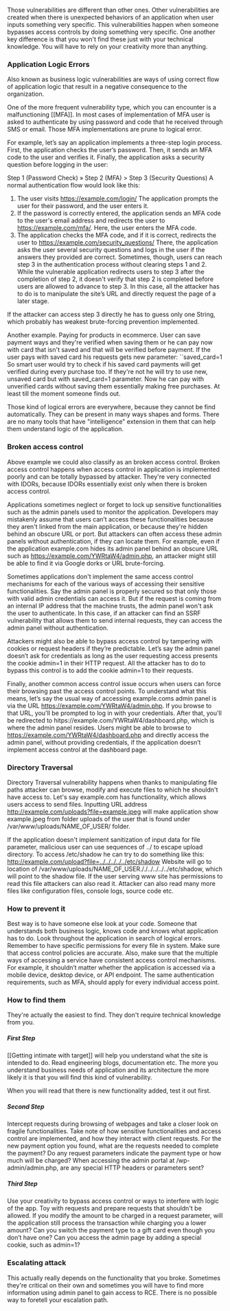 Those vulnerabilities are different than other ones. Other vulnerabilities are created when there is unexpected behaviors of an application when user inputs something very specific. This vulnerabilities happen when someone bypasses access controls by doing something very specific. One another key difference is that you won't find these just with your technical knowledge. You will have to rely on your creativity more than anything.

### **Application Logic Errors**
Also known as business logic vulnerabilities are ways of using correct flow of application logic that result in a negative consequence  to the organization.

One of the more frequent vulnerability type, which you can encounter is a malfunctioning [[MFA]]. In most cases of implementation of MFA user is asked to authenticate by using password and code that he received through SMS or email. Those MFA implementations are prune to logical error.

For example, let’s say an application implements a three-step login process. First, the application checks the user’s password. Then, it sends an MFA code to the user and verifies it. Finally, the application asks a security question before logging in the user:

Step 1 (Password Check) » Step 2 (MFA) > Step 3 (Security Questions)
A normal authentication flow would look like this:

1. The user visits https://example.com/login/ The application prompts the user for their password, and the user enters it.
2. If the password is correctly entered, the application sends an MFA code to the user's email address and redirects the user to https://example.com/mfa/. Here, the user enters the MFA code.
3. The application checks the MFA code, and if it is correct, redirects the user to https://example.com/security_questions/ There, the application asks the user several security questions and logs in the user if the answers they provided are correct.
Sometimes, though, users can reach step 3 in the authentication process without clearing steps 1 and 2. While the vulnerable application redirects users to step 3 after the completion of step 2, it doesn't verify that step 2 is completed before users are allowed to advance to step 3. In this case, all the attacker has to do is to manipulate the site’s URL and directly request the page of a later stage. 

If the attacker can access step 3 directly he has to guess only one String, which probably has weakest brute-forcing prevention implemented.

Another example. 
Paying for products in ecommerce. 
User can save payment ways and they're verified when saving them or he can pay now with card that isn't saved and that will be verified before payment. If the user pays with saved card his requests gets new parameter:
``saved_card=1
So smart user would try to check if his saved card payments will get verified during every purchase too. If they're not he will try to use new, unsaved card but with saved_card=1 parameter. Now he can pay with unverified cards without saving them essentially making free purchases. At least till the moment someone finds out.

Those kind of logical errors are everywhere, because they cannot be find automatically. They can be present in many ways shapes and forms. There are no many tools that have "intelligence" extension in them that can help them understand logic of the application.

### **Broken access control**
Above example we could also classify as an broken access control. Broken access control happens when access control in application is implemented poorly and can be totally bypassed by attacker. They're very connected with IDORs, because IDORs essentially exist only when there is broken access control.

Applications sometimes neglect or forget to lock up sensitive functionalities such as the admin panels used to monitor the application. Developers may mistakenly assume that users can’t access these functionalities because they aren't linked from the main application, or because they're hidden behind an obscure URL or port. But attackers can often access these admin panels without authentication, if they can locate them. For example, even if the application example.com hides its admin panel behind an obscure URL such as https://example.com/YWRtaW4/admin.php, an attacker might still be able to find it via Google dorks or URL brute-forcing.

Sometimes applications don't implement the same access control mechanisms for each of the various ways of accessing their sensitive functionalities. Say the admin panel is properly secured so that only those with valid admin credentials can access it. But if the request is coming from an internal IP address that the machine trusts, the admin panel won't ask the user to authenticate. In this case, if an attacker can find an SSRF vulnerability that allows them to send internal requests, they can access the admin panel without authentication.

Attackers might also be able to bypass access control by tampering with cookies or request headers if they’re predictable. Let’s say the admin panel doesn’t ask for credentials as long as the user requesting access presents the cookie admin=1 in their HTTP request. All the attacker has to do to bypass this control is to add the cookie admin=1 to their requests.

Finally, another common access control issue occurs when users can force their browsing past the access control points. To understand what this means, let’s say the usual way of accessing example.coms admin panel is via the URL https://example.com/YWRtaW4/admin.php. If you browse to that URL, you'll be prompted to log in with your credentials. After that, you'll be redirected to hitps://example.com/YWRtaW4/dashboard.php, which is where the admin panel resides. Users might be able to browse to https://example.com/YWRtaW4/dashboard.php and directly access the admin panel, without providing credentials, if the application doesn’t implement access control at the dashboard page.


### **Directory Traversal**
Directory Traversal vulnerability happens when thanks to manipulating file paths attacker can browse, modify and execute files to which he shouldn't have access to.
Let's say example.com has functionality, which allows users access to send files. Inputting URL address http://example.com/uploads?file=example.jpeg will make application show example.jpeg from folder uploads of the user that is found under /var/www/uploads/NAME_OF_USER/ folder.

If the application doesn't implement sanitization of input data for file parameter, malicious user can use sequences of ../ to escape upload directory. To access /etc/shadow he can try to do something like this:
http://example.com/upload?file=../../../../../etc/shadow 
Website will go to location of  /var/www/uploads/NAME_OF_USER././../../../../etc/shadow, which will point to the shadow file. If the user serving www site has permissions to read this file attackers can also read it. Attacker can also read many more files like configuration files, console logs, source code etc.

### **How to prevent it**
Best way is to have someone else look at your code. Someone that understands both business logic, knows code and knows what application has to do. Look throughout the application in search of logical errors. Remember to have specific permissions for every file in system. Make sure that access control policies are accurate. Also, make sure that the multiple ways of accessing a service have consistent access control mechanisms. For example, it shouldn’t matter whether the application is accessed via a mobile device, desktop device, or API endpoint. The same authentication requirements, such as MFA, should apply for every individual access point.

### **How to find them**
They're actually the easiest to find. They don't require technical knowledge from you. 

##### First Step
[[Getting intimate with target]] will help you understand what the site is intended to do. Read engineering blogs, documentation etc. The more you understand business needs of application and its architecture the more likely it is that you will find this kind of vulnerability.

When you will read that there is new functionality added, test it out first.

##### Second Step
Intercept requests during browsing of webpages and take a closer look on fragile functionalities.  Take note of how sensitive functionalities and access control are implemented, and how they interact with client requests. For the new payment option you found, what are the requests needed to complete the payment? Do any request parameters indicate the payment type or how much will be charged? When accessing the admin portal at /wp-admin/admin.php, are any special HTTP headers or parameters sent?

##### Third Step
Use your creativity to bypass access control or ways to interfere with logic of the app. Toy with requests and prepare requests that shouldn't be allowed.  If you modify the amount to be charged in a request parameter, will the application still process the transaction while charging you a lower amount? Can you switch the payment type to a gift card even though you don’t have one? Can you access the admin page by adding a special cookie, such as admin=1?

### **Escalating attack**
This actually really depends on the functionality that you broke. Sometimes they're critical on their own and sometimes you will have to find more information using admin panel to gain access to RCE. There is no possible way to foretell your escalation path.

